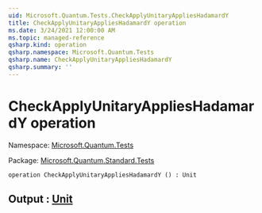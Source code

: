 ```yaml
---
uid: Microsoft.Quantum.Tests.CheckApplyUnitaryAppliesHadamardY
title: CheckApplyUnitaryAppliesHadamardY operation
ms.date: 3/24/2021 12:00:00 AM
ms.topic: managed-reference
qsharp.kind: operation
qsharp.namespace: Microsoft.Quantum.Tests
qsharp.name: CheckApplyUnitaryAppliesHadamardY
qsharp.summary: ''
---
```


# CheckApplyUnitaryAppliesHadamardY operation

Namespace: [Microsoft.Quantum.Tests](xref:Microsoft.Quantum.Tests)

Package: [Microsoft.Quantum.Standard.Tests](https://nuget.org/packages/Microsoft.Quantum.Standard.Tests)




```qsharp
operation CheckApplyUnitaryAppliesHadamardY () : Unit
```


## Output : [Unit](xref:microsoft.quantum.lang-ref.unit)

